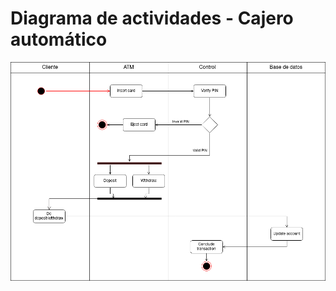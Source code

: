 # Diagrama de actividades - Cajero automático

<div align=center>

![img](./diagrama-actividades-cajero-automatico.drawio.png)

</div>